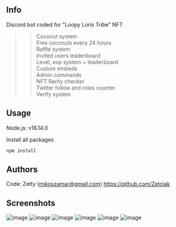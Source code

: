 ## Info
Discord bot coded for "Loopy Loris Tribe" NFT

> >Coconut system<br/>
> Free coconuts every 24 hours<br/>
> Raffle system<br/>
> Invited users leaderboard<br/>
> Level, exp system + leaderboard<br/>
> Custom embeds<br/>
> Admin commands<br/>
> NFT Rarity checker<br/>
> Twitter follow and roles counter<br/>
> Verify system<br/>

## Usage
Node.js: v16.14.0

Install all packages
```sh
npm install
```

## Authors

Code: Zetty (mikoszamar@gmail.com)
https://github.com/Zetciak

## Screenshots

![image](https://user-images.githubusercontent.com/97193808/189721667-8f64846d-346c-4be8-9cc5-95471af65467.png)
![image](https://user-images.githubusercontent.com/97193808/189722836-776a14bc-eef4-44e6-9330-b51b0def4177.png)
![image](https://user-images.githubusercontent.com/97193808/189722933-eda6618c-8399-448e-b7c6-d6bdaf13192b.png)
![image](https://user-images.githubusercontent.com/97193808/189723001-91da50c4-0842-4b2a-a470-fa622557b661.png)
![image](https://user-images.githubusercontent.com/97193808/189723833-4424b799-93ba-40bb-abac-1ab3d64c63d1.png)
![image](https://user-images.githubusercontent.com/97193808/189724065-389891bc-63f0-4e7e-89d3-b6db82fc83cd.png)
